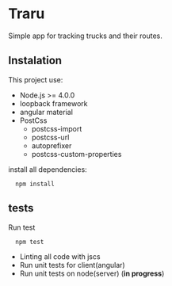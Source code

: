 # Traru

Simple app for tracking trucks and their routes.

## Instalation

This project use:

- Node.js >= 4.0.0
- loopback framework
- angular material
- PostCss
  - postcss-import
  - postcss-url
  - autoprefixer
  - postcss-custom-properties

install all dependencies:

```
  npm install
```
## tests

Run test
```
  npm test
```
- Linting all code with jscs
- Run unit tests for client(angular)
- Run unit tests on node(server) (__in progress__)
